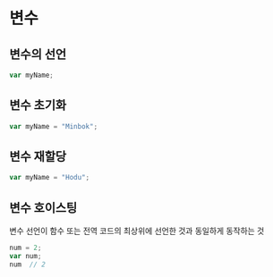 # 변수
## 변수의 선언
```js
var myName;
```
## 변수 초기화
```js
var myName = "Minbok";
```
## 변수 재할당
```js
var myName = "Hodu";
```
## 변수 호이스팅
변수 선언이 함수 또는 전역 코드의 최상위에 선언한 것과 동일하게 동작하는 것
```js
num = 2;
var num;
num  // 2
```